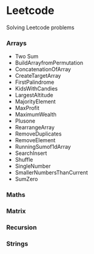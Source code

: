 # Leetcode
Solving Leetcode problems

### Arrays
- Two Sum
- BuildArrayfromPermutation
- ConcatenationOfArray
- CreateTargetArray
- FirstPalindrome
- KidsWithCandies
- LargestAltitude
- MajorityElement
- MaxProfit
- MaximumWealth
- Plusone
- RearrangeArray
- RemoveDuplicates
- RemoveElement
- RunningSumof1dArray
- SearchInsert
- Shuffle
- SingleNumber
- SmallerNumbersThanCurrent
- SumZero

### Maths

### Matrix

### Recursion

### Strings
